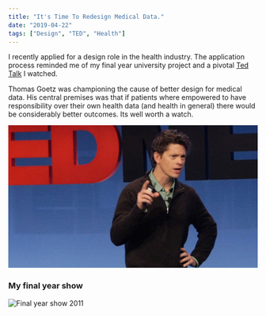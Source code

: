 ```yaml
---
title: "It's Time To Redesign Medical Data."
date: "2019-04-22"
tags: ["Design", "TED", "Health"]
---
```


I recently applied for a design role in the health industry. The application process reminded me of my final year university project and a pivotal [Ted Talk](https://www.ted.com/talks/thomas_goetz_it_s_time_to_redesign_medical_data?language=en) I watched.

Thomas Goetz was championing the cause of better design for medical data. His central premises was that if patients where empowered to have responsibility over their own health data (and health in general) there would be considerably better outcomes. Its well worth a watch.

![TedTalk](note_images/ThomasGotez_TED.jpg)

### My final year show

![Final year show 2011](note_images/aaronRoot_UniversityWork.jpg)
